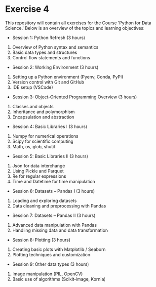 # Exercise 4

This repository will contain all exercises for the Course 'Python for Data Science.' Below is an overview of the topics and learning objectives:

- Session 1: Python Refresh (3 hours)
1. Overview of Python syntax and semantics
2. Basic data types and structures
3. Control flow statements and functions
- Session 2: Working Environment (3 hours)
1. Setting up a Python environment (Pyenv, Conda, PyPI)
2. Version control with Git and GitHub
3. IDE setup (VSCode)
- Session 3: Object-Oriented Programming Overview (3 hours)
1. Classes and objects
2. Inheritance and polymorphism
3. Encapsulation and abstraction
- Session 4: Basic Libraries I (3 hours)
1. Numpy for numerical operations
2. Scipy for scientific computing
3. Math, os, glob, shutil
- Session 5: Basic Libraries II (3 hours)
1. Json for data interchange
2. Using Pickle and Parquet
3. Re for regular expressions
4. Time and Datetime for time manipulation
- Session 6: Datasets – Pandas I (3 hours)
1. Loading and exploring datasets
2. Data cleaning and preprocessing with Pandas
- Session 7: Datasets – Pandas II (3 hours)
1. Advanced data manipulation with Pandas
2. Handling missing data and data transformation
- Session 8: Plotting (3 hours)
1. Creating basic plots with Matplotlib / Seaborn
2. Plotting techniques and customization
- Session 9: Other data types (3 hours)
1. Image manipulation (PIL, OpenCV)
2. Basic use of algorithms (Scikit-image, Kornia) 